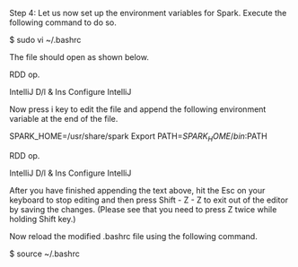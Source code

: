 

Step 4: Let us now set up the environment variables for Spark. Execute the following command to do so.

$ sudo vi ~/.bashrc

 

The file should open as shown below.
 
RDD op.

IntelliJ D/l & Ins
Configure IntelliJ


 

Now press i key to edit the file and append the following environment variable at the end of the file.

SPARK_HOME=/usr/share/spark
Export PATH=$SPARK_HOME/bin:$PATH









 
RDD op.

IntelliJ D/l & Ins
Configure IntelliJ

 

After you have finished appending the text above, hit the Esc on your keyboard to stop editing and then press Shift - Z - Z to exit out of the editor by saving the changes. (Please see that you need to press Z twice while holding Shift key.)

Now reload the modified .bashrc file using the following command.

$ source ~/.bashrc